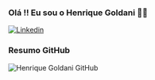 ### Olá !! Eu sou o Henrique Goldani 🤘🖤

[![Linkedin](https://img.shields.io/badge/LinkedIn-0077B5?style=for-the-badge&logo=linkedin&logoColor=white)](https://www.linkedin.com/in/henrique-goldani/)

### Resumo GitHub
![Henrique Goldani GitHub](https://github-readme-stats.vercel.app/api?username=henriquegoldani&show_icons=true&theme=clear)

